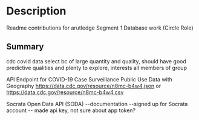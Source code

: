 # Description

Readme contributions for arutledge Segment 1 Database work (Circle Role)

## Summary

cdc covid data select bc of large quantity and quality, should have good predictive qualities and plenty to explore, interests all members of group




API Endpoint for COVID-19 Case Surveillance Public Use Data with Geography
https://data.cdc.gov/resource/n8mc-b4w4.json
or
https://data.cdc.gov/resource/n8mc-b4w4.csv





Socrata Open Data API (SODA)
--documentation
--signed up for Socrata account
-- made api key, not sure about app token?